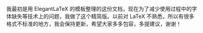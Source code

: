 我最初是用 ElegantLaTeX 的模板整理的这份文档，现在为了减少使用过程中的字体缺失等技术上的问题，我做了这个精简版。以前对 LaTeX 不熟悉，所以有很多格式不标准的地方，我会保持更新，希望大家多多包容，多提建议，谢谢！
